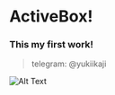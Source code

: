# ActiveBox!
### This my first work!
> telegram: @yukiikaji


![Alt Text](https://imgur.com/zcmXu45)
